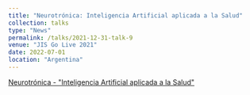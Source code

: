 ```yaml
---
title: "Neurotrónica: Inteligencia Artificial aplicada a la Salud"
collection: talks
type: "News"
permalink: /talks/2021-12-31-talk-9
venue: "JIS Go Live 2021"
date: 2022-07-01
location: "Argentina"
---
```


[Neurotrónica - "Inteligencia Artificial aplicada a la Salud"](https://www.youtube.com/watch?v=o9M7x4fmwQE)

